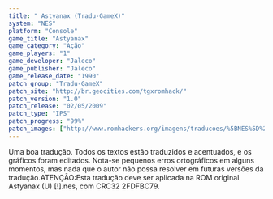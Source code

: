 ```yaml
---
title: " Astyanax (Tradu-GameX)"
system: "NES"
platform: "Console"
game_title: "Astyanax"
game_category: "Ação"
game_players: "1"
game_developer: "Jaleco"
game_publisher: "Jaleco"
game_release_date: "1990"
patch_group: "Tradu-GameX"
patch_site: "http://br.geocities.com/tgxromhack/"
patch_version: "1.0"
patch_release: "02/05/2009"
patch_type: "IPS"
patch_progress: "99%"
patch_images: ["http://www.romhackers.org/imagens/traducoes/%5BNES%5D%20Astyanax%20-%20Tradu-GameX%20-%201.png","http://www.romhackers.org/imagens/traducoes/%5BNES%5D%20Astyanax%20-%20Tradu-GameX%20-%202.png","http://www.romhackers.org/imagens/traducoes/%5BNES%5D%20Astyanax%20-%20Tradu-GameX%20-%203.png"]
---
```

Uma boa tradução. Todos os textos estão traduzidos e acentuados, e os gráficos foram editados. Nota-se pequenos erros ortográficos em alguns momentos, mas nada que o autor não possa resolver em futuras versões da tradução.ATENÇÃO:Esta tradução deve ser aplicada na ROM original Astyanax (U) [!].nes, com CRC32 2FDFBC79.